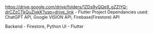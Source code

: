 https://drive.google.com/drive/folders/1ZDs9yQQe9_gZZlYQ-drCZzCTkQuZixkK?usp=drive_link - Flutter Project
Dependancies used: ChatGPT API, Google VISION API, Firebase(Firestore) API

Backend - Firestore, Python
UI - Flutter
